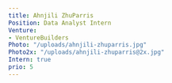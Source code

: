 ```yaml
---
title: Ahnjili ZhuParris
Position: Data Analyst Intern
Venture:
- VentureBuilders
Photo: "/uploads/ahnjili-zhuparris.jpg"
Photo2x: "/uploads/ahnjili-zhuparris@2x.jpg"
Intern: true
prio: 5
---
```

